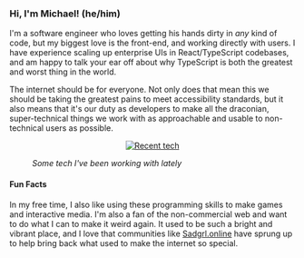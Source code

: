 <h3>Hi, I'm Michael! (he/him)</h3>

<p>
  I'm a software engineer who loves getting his hands dirty in <em>any</em> kind of code, but my biggest love is the front-end, and working directly with users. I have 
  experience scaling up enterprise UIs in React/TypeScript codebases, and am happy to talk your ear off about why TypeScript is both the greatest and worst thing in the world. 
</p>

<p>
  The internet should be for everyone. Not only does that mean this we should be taking the greatest pains to meet accessibility standards, but it also means that it's our 
  duty as developers to make all the draconian, super-technical things we work with as approachable and usable to non-technical users as possible.
</p>

<!--GitHub doesn't support <figure> and <figcaption> elements, sadly. It strips them right out.-->
<figure>
  <div align="center">
    <a href="https://skillicons.dev">
      <img
        src="https://skillicons.dev/icons?i=react,ts,postgres,css,js,py,html,nextjs,nodejs,express,redux,figma,vercel,vite&perline=7"
        alt="Recent tech"
      />
    </a>
  </div>
  <p style="font-style: italic; text-align:italic">Some tech I've been working with lately</p>
</figure>


<h4>Fun Facts</h4>
<p>
  In my free time, I also like using these programming skills to make games and interactive media. I'm also a fan of the non-commercial web and want to do what I can to make 
  it weird again. It used to be such a bright and vibrant place, and I love that communities like <a href="https://sadgrl.online/">Sadgrl.online</a> have sprung up to help 
  bring back what used to make the internet so special.
</p>

<!--
**Parkreiner/Parkreiner** is a ✨ _special_ ✨ repository because its `README.md` (this file) appears on your GitHub profile.

Here are some ideas to get you started:

- 🔭 I’m currently working on ...
- 🌱 I’m currently learning ...
- 👯 I’m looking to collaborate on ...
- 🤔 I’m looking for help with ...
- 💬 Ask me about ...
- 📫 How to reach me: ...
- 😄 Pronouns: ...
- ⚡ Fun fact: ...
-->
